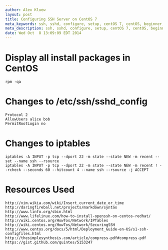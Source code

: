 ```yaml
---
author: Alex Kluew
layout: post
title: Configuring SSH Server on CentOS 7
meta_keywords: ssh, sshd, configure, setup, centOS 7, centOS, beginner, how-to
meta_description: ssh, sshd, configure, setup, centOS 7, centOS, beginner, how-to
date: Wed Oct  8 13:09:09 EDT 2014
---
```


# Display all install packages in CentOS
	rpm -qa

# Changes to /etc/ssh/sshd_config
	Protocol 2
	AllowUsers alice bob
	PermitRootLogin no

# Changes to iptables
	iptables -A INPUT -p tcp --dport 22 -m state --state NEW -m recent --set --name ssh --rsource
	iptables -A INPUT -p tcp --dport 22 -m state --state NEW -m recent ! --rcheck --seconds 60 --hitcount 4 --name ssh --rsource -j ACCEPT

# Resources Used
	http://vim.wikia.com/wiki/Insert_current_date_or_time
	http://daringfireball.net/projects/markdown/syntax
	http://www.linfo.org/sbin.html
	http://www.lifelinux.com/how-to-install-openssh-on-centos-redhat/
	http://wiki.centos.org/HowTos/Network/IPTables
	http://wiki.centos.org/HowTos/Network/SecuringSSH
	http://www.centos.org/docs/5/html/Deployment_Guide-en-US/s1-ssh-configfiles.html
	http://thesimplesynthesis.com/article/compress-pdf#compress-pdf
	https://gist.github.com/quintes/5153247
